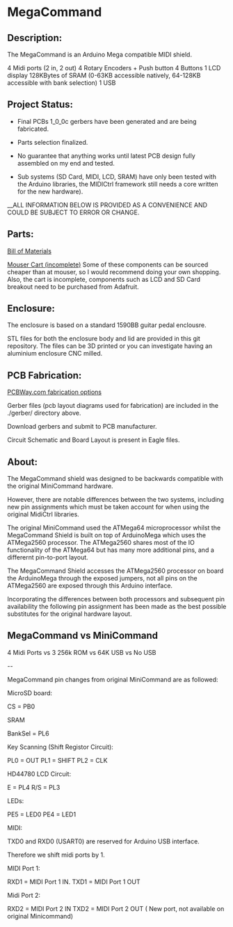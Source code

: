 # MegaCommand

## Description:

The MegaCommand is an Arduino Mega compatible MIDI shield. 

4 Midi ports (2 in, 2 out)
4 Rotary Encoders + Push button
4 Buttons
1 LCD display
128KBytes of SRAM (0-63KB accessible natively, 64-128KB accessible with bank selection)
1 USB

## Project Status:

- Final PCBs 1_0_0c gerbers have been generated and are being fabricated.
- Parts selection finalized.

- No guarantee that anything works until latest PCB design fully assembled on my end and tested.
- Sub systems (SD Card, MIDI, LCD, SRAM) have only been tested with the Arduino libraries, the MIDICtrl framework still needs a core written for the new hardware).


__ALL INFORMATION BELOW IS PROVIDED AS A CONVENIENCE AND COULD BE SUBJECT TO ERROR OR CHANGE.

## Parts:
[Bill of Materials](https://htmlpreview.github.io/?https://raw.githubusercontent.com/jmamma/MegaCommand_Design/master/megacommand_1_0_0c_bill_of_materials.htm)

[Mouser Cart (incomplete)](http://www.mouser.com/ProjectManager/ProjectDetail.aspx?AccessID=189ae378fa)
Some of these components can be sourced cheaper than at mouser, so I would recommend doing your own shopping.
Also, the cart is incomplete, components such as LCD and SD Card breakout need to be purchased from Adafruit.


## Enclosure:

The enclosure is based on a standard 1590BB guitar pedal enclousre.

STL files for both the enclosure body and lid are provided in this git repository. The files can be 3D printed or you can investigate having an aluminium enclosure CNC milled.

## PCB Fabrication:
[PCBWay.com fabrication options](https://github.com/jmamma/MegaCommand_Design/blob/master/pcb_fabrication_preferences.jpg)

Gerber files (pcb layout diagrams used for fabrication) are included in the ./gerber/ directory above.

Download gerbers and submit to PCB manufacturer.

Circuit Schematic and Board Layout is present in Eagle files.

## About:

The MegaCommand shield was designed to be backwards compatible with the original MiniCommand hardware. 

However, there are notable differences between the two systems, including new pin assignments which must be taken account for when using the original MidiCtrl libraries.

The original MiniCommand used the ATMega64 microprocessor whilst the MegaCommand Shield is built on top of ArduinoMega which uses the ATMega2560 processor. The ATMega2560 shares most of the IO functionality of the ATMega64 but has many more additional pins, and a differernt pin-to-port layout.

The MegaCommand Shield accesses the ATMega2560 processor on board the ArduinoMega through the exposed jumpers, not all pins on the ATMega2560 are exposed through this Arduino interface.

Incorporating the differences between both processors and subsequent pin availability the following pin assignment has been made as the best possible substitutes for the original hardware layout.

## MegaCommand vs MiniCommand

4 Midi Ports vs 3
256k ROM vs 64K
USB vs No USB

--

MegaCommand pin changes from original MiniCommand are as followed:

MicroSD board:

CS = PB0

SRAM

BankSel = PL6

Key Scanning (Shift Registor Circuit):

PL0 = OUT
PL1 = SHIFT
PL2 = CLK

HD44780 LCD Circuit:

E = PL4
R/S = PL3

LEDs:

PE5 = LED0
PE4 = LED1

MIDI:

TXD0 and RXD0 (USART0) are reserved for Arduino USB interface.

Therefore we shift midi ports by 1.

MIDI Port 1:

RXD1 = MIDI Port 1 IN.
TXD1 = MIDI Port 1 OUT

Midi Port 2:

RXD2 = MIDI Port 2 IN
TXD2 = MIDI Port 2 OUT ( New port, not available on original Minicommand)





